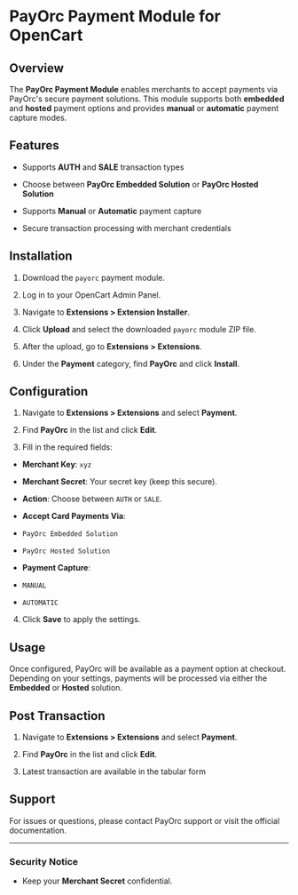 ﻿# PayOrc Payment Module for OpenCart

  

## Overview

The **PayOrc Payment Module** enables merchants to accept payments via PayOrc's secure payment solutions. This module supports both **embedded** and **hosted** payment options and provides **manual** or **automatic** payment capture modes.

  

## Features

- Supports **AUTH** and **SALE** transaction types

- Choose between **PayOrc Embedded Solution** or **PayOrc Hosted Solution**

- Supports **Manual** or **Automatic** payment capture

- Secure transaction processing with merchant credentials

  

## Installation

1. Download the `payorc` payment module.

2. Log in to your OpenCart Admin Panel.

3. Navigate to **Extensions > Extension Installer**.

4. Click **Upload** and select the downloaded `payorc` module ZIP file.

5. After the upload, go to **Extensions > Extensions**.

6. Under the **Payment** category, find **PayOrc** and click **Install**.

  

## Configuration

1. Navigate to **Extensions > Extensions** and select **Payment**.

2. Find **PayOrc** in the list and click **Edit**.

3. Fill in the required fields:

-  **Merchant Key**: `xyz`

-  **Merchant Secret**: Your secret key (keep this secure).

-  **Action**: Choose between `AUTH` or `SALE`.

-  **Accept Card Payments Via**:

-  `PayOrc Embedded Solution`

-  `PayOrc Hosted Solution`

-  **Payment Capture**:

-  `MANUAL`

-  `AUTOMATIC`

4. Click **Save** to apply the settings.

  

## Usage

Once configured, PayOrc will be available as a payment option at checkout. Depending on your settings, payments will be processed via either the **Embedded** or **Hosted** solution.



## Post Transaction

1. Navigate to **Extensions > Extensions** and select **Payment**.

2. Find **PayOrc** in the list and click **Edit**.
3. Latest transaction are available in the tabular form

  

## Support

For issues or questions, please contact PayOrc support or visit the official documentation.

  

---

  

### Security Notice

- Keep your **Merchant Secret** confidential.
